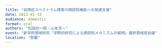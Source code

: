 ```yaml
---
title: "自閉症スペクトラム障害の顔認知機能への発達支援"
date: 2013-01-13
audience: domestic
format: oral
authors: "松田壮一郎・山本淳一"
event: "新学術領域研究「学際的研究による顔認知メカニズムの解明」最終領域班会議"
location: "那覇"
---
```

